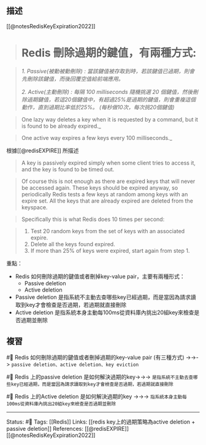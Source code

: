 
## 描述
 [[@notesRedisKeyExpiration2022]]
> # **Redis 刪除過期的鍵值，有兩種方式:**

> _1. Passive(被動被動刪除) : 當該鍵值被存取到時，若該鍵值已過期，則會先刪除該鍵值，而後回覆空值給前端應用。_
> 
> _2. Active(主動刪除) : 每隔 100 milliseconds 隨機挑選 20 個鍵值，然後刪除過期鍵值，若這20個鍵值中，有超過25%是過期的鍵值，則會重複這個動作，直到過期比率低於25%。 (每秒做10次，每次挑20個鍵值)_

> One lazy way deletes a key when it is requested by a command, but it is found to be already expired._

>One active way expires a few keys every 100 milliseconds._

根據[[@redisEXPIRE]] 所描述
> A key is passively expired simply when some client tries to access it, and the key is found to be timed out.

> Of course this is not enough as there are expired keys that will never be accessed again. These keys should be expired anyway, so periodically Redis tests a few keys at random among keys with an expire set. All the keys that are already expired are deleted from the keyspace.

> Specifically this is what Redis does 10 times per second:

> 1.  Test 20 random keys from the set of keys with an associated expire.
> 2.  Delete all the keys found expired.
> 3.  If more than 25% of keys were expired, start again from step 1.


重點：
- Redis 如何刪除過期的鍵值或者刪掉key-value pair，主要有兩種形式：
	- Passive deletion
	- Active deletion
- Passive deletion 是指系統不主動去查哪些key已經過期，而是當因為請求讀取到key才會檢查是否過期，若過期就直接刪除
- Active deletion 是指系統本身主動每100ms從資料庫內挑出20組key來檢查是否過期並刪除




## 複習
#🧠 Redis 如何刪除過期的鍵值或者刪掉過期的key-value pair (有三種方式) ->->-> `passive deletion、active deletion、key eviction`
<!--SR:!2023-05-14,194,250-->


#🧠 Redis 上的passive deletion 是如何解決過期的key->->-> `是指系統不主動去查哪些key已經過期，而是當因為請求讀取到key才會檢查是否過期，若過期就直接刪除`
<!--SR:!2023-02-25,166,250-->

#🧠 Redis 上的Active deletion 是如何解決過期的key ->->-> `指系統本身主動每100ms從資料庫內挑出20組key來檢查是否過期並刪除`
<!--SR:!2023-12-27,345,250-->

---
Status: #🌱 
Tags:
[[Redis]]
Links:
[[redis key上的過期策略為active deletion + passive deletion]]
References:
[[@redisEXPIRE]]
[[@notesRedisKeyExpiration2022]]
